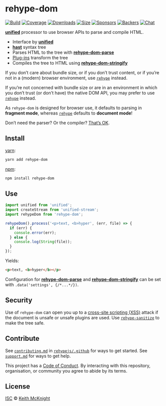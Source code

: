 # rehype-dom

[![Build][build-badge]][build]
[![Coverage][coverage-badge]][coverage]
[![Downloads][downloads-badge]][downloads]
[![Size][size-badge]][size]
[![Sponsors][sponsors-badge]][collective]
[![Backers][backers-badge]][collective]
[![Chat][chat-badge]][chat]

[**unified**][unified] processor to use browser APIs to parse and compile HTML.

*   Interface by [**unified**][unified]
*   [**hast**][hast] syntax tree
*   Parses HTML to the tree with [**rehype-dom-parse**][parse]
*   [Plug-ins][plugins] transform the tree
*   Compiles the tree to HTML using [**rehype-dom-stringify**][stringify]

If you don’t care about bundle size, or if you don’t trust content, or if you’re
not in a (modern) browser environment, use [`rehype`][rehype] instead.

If you’re not concerned with bundle size or are in an environment in which you
don’t trust (or don’t have) the native DOM API, you may prefer to use
[`rehype`][rehype] instead.

As `rehype-dom` is designed for browser use, it defaults to parsing in
**fragment mode**, whereas [`rehype`][rehype] defaults to **document mode**!

Don’t need the parser?
Or the compiler?
[That’s OK][unified-usage].

## Install

[yarn][]:

```sh
yarn add rehype-dom
```

[npm][]:

```sh
npm install rehype-dom
```

## Use

```js
import unified from 'unified';
import createStream from 'unified-stream';
import rehypeDom from 'rehype-dom';

rehypeDom().process('<p>text, <b>hyper', (err, file) => {
  if (err) {
    console.error(err);
  } else {
    console.log(String(file));
  }
});
```

Yields:

```html
<p>text, <b>hyper</b></p>
```

Configuration for [**rehype-dom-parse**][parse] and
[**rehype-dom-stringify**][stringify] can be set with
`.data('settings', {/*...*/})`.

## Security

Use of `rehype-dom` can open you up to a [cross-site scripting (XSS)][xss]
attack if the document is unsafe or unsafe plugins are used.
Use [`rehype-sanitize`][sanitize] to make the tree safe.

## Contribute

See [`contributing.md`][contributing] in [`rehypejs/.github`][health] for ways
to get started.
See [`support.md`][support] for ways to get help.

This project has a [Code of Conduct][coc].
By interacting with this repository, organisation, or community you agree to
abide by its terms.

## License

[ISC][license] © [Keith McKnight][author]

<!-- Definitions -->

[build-badge]: https://img.shields.io/travis/rehypejs/rehype-dom.svg

[build]: https://travis-ci.org/rehypejs/rehype-dom

[coverage-badge]: https://img.shields.io/codecov/c/github/rehypejs/rehype-dom.svg

[coverage]: https://codecov.io/github/rehypejs/rehype-dom

[downloads-badge]: https://img.shields.io/npm/dm/rehype-dom.svg

[downloads]: https://www.npmjs.com/package/rehype-dom

[size-badge]: https://img.shields.io/bundlephobia/minzip/rehype-dom.svg

[size]: https://bundlephobia.com/result?p=rehype-dom

[sponsors-badge]: https://opencollective.com/unified/sponsors/badge.svg

[backers-badge]: https://opencollective.com/unified/backers/badge.svg

[collective]: https://opencollective.com/unified

[chat-badge]: https://img.shields.io/badge/join%20the%20community-on%20spectrum-7b16ff.svg

[chat]: https://spectrum.chat/unified/rehype

[yarn]: https://yarnpkg.com/lang/en/docs/install

[npm]: https://docs.npmjs.com/cli/install

[author]: https://keith.mcknig.ht

[license]: https://github.com/rehypejs/rehype-dom/blob/master/license

[health]: https://github.com/rehypejs/.github

[contributing]: https://github.com/rehypejs/.github/blob/master/contributing.md

[support]: https://github.com/rehypejs/.github/blob/master/support.md

[coc]: https://github.com/rehypejs/.github/blob/master/code-of-conduct.md

[unified]: https://github.com/unifiedjs/unified

[hast]: https://github.com/syntax-tree/hast

[parse]: https://github.com/rehypejs/rehype-dom/blob/master/packages/rehype-dom-parse

[stringify]: https://github.com/rehypejs/rehype-dom/blob/master/packages/rehype-dom-stringify

[plugins]: https://github.com/rehypejs/rehype/blob/master/doc/plugins.md

[rehype]: https://github.com/rehypejs/rehype/tree/master/packages/rehype

[unified-usage]: https://github.com/unifiedjs/unified#usage

[xss]: https://en.wikipedia.org/wiki/Cross-site_scripting

[sanitize]: https://github.com/rehypejs/rehype-sanitize
